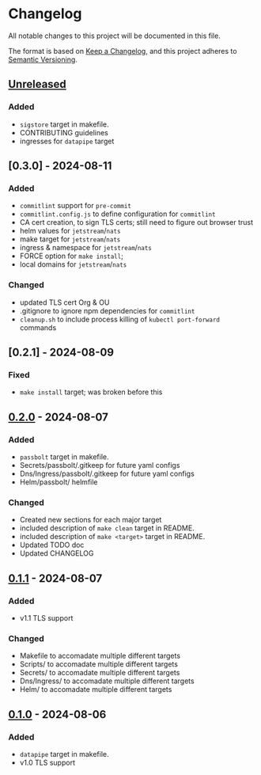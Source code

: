 # Changelog

All notable changes to this project will be documented in this file.

The format is based on [Keep a Changelog](https://keepachangelog.com/en/1.1.0/),
and this project adheres to [Semantic Versioning](https://semver.org/spec/v2.0.0.html).

## [Unreleased]

### Added

- `sigstore` target in makefile.
- CONTRIBUTING guidelines
- ingresses for `datapipe` target

<!-- ### Changed -->

<!-- ### Removed -->

<!-- ### Fixed -->

## [0.3.0] - 2024-08-11

### Added

- `commitlint` support for `pre-commit`
- `commitlint.config.js` to define configuration for `commitlint`
- CA cert creation, to sign TLS certs; still need to figure out browser trust
- helm values for `jetstream`/`nats`
- make target for `jetstream`/`nats`
- ingress & namespace for `jetstream`/`nats`
- FORCE option for `make install`;
- local domains for `jetstream`/`nats`

### Changed

- updated TLS cert Org & OU
- .gitignore to ignore npm dependencies for `commitlint`
- `cleanup.sh` to include process killing of `kubectl port-forward` commands

## [0.2.1] - 2024-08-09

### Fixed

- `make install` target; was broken before this

## [0.2.0] - 2024-08-07

### Added

- `passbolt` target in makefile.
- Secrets/passbolt/.gitkeep for future yaml configs
- Dns/Ingress/passbolt/.gitkeep for future yaml configs
- Helm/passbolt/ helmfile

### Changed

- Created new sections for each major target
- included description of `make clean` target in README.
- included description of `make <target>` target in README.
- Updated TODO doc
- Updated CHANGELOG

## [0.1.1] - 2024-08-07

### Added

- v1.1 TLS support

### Changed

- Makefile to accomadate multiple different targets
- Scripts/ to accomadate multiple different targets
- Secrets/ to accomadate multiple different targets
- Dns/Ingress/ to accomadate multiple different targets
- Helm/ to accomadate multiple different targets

## [0.1.0] - 2024-08-06

### Added

- `datapipe` target in makefile.
- v1.0 TLS support

[unreleased]: https://github.com/aRustyDev/minikube-dev-kit/compare/v0.2.0...HEAD
[0.2.0]: https://github.com/aRustyDev/minikube-dev-kit/compare/v0.1.1...v0.2.0
[0.1.1]: https://github.com/aRustyDev/minikube-dev-kit/compare/v0.1.0...v0.1.1
[0.1.0]: https://github.com/aRustyDev/minikube-dev-kit/compare/v0.1.0
